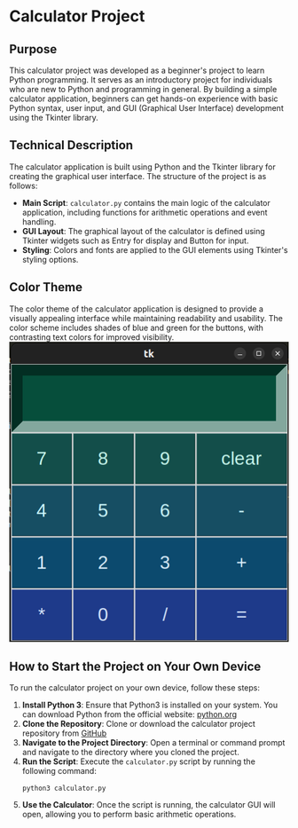 # Calculator Project

## Purpose
This calculator project was developed as a beginner's project to learn Python programming. It serves as an introductory project for individuals who are new to Python and programming in general. By building a simple calculator application, beginners can get hands-on experience with basic Python syntax, user input, and GUI (Graphical User Interface) development using the Tkinter library.

## Technical Description
The calculator application is built using Python and the Tkinter library for creating the graphical user interface. The structure of the project is as follows:
- **Main Script**: `calculator.py` contains the main logic of the calculator application, including functions for arithmetic operations and event handling.
- **GUI Layout**: The graphical layout of the calculator is defined using Tkinter widgets such as Entry for display and Button for input.
- **Styling**: Colors and fonts are applied to the GUI elements using Tkinter's styling options.

## Color Theme
The color theme of the calculator application is designed to provide a visually appealing interface while maintaining readability and usability. The color scheme includes shades of blue and green for the buttons, with contrasting text colors for improved visibility.
<img src="./imgs/Calculator.png"/>

## How to Start the Project on Your Own Device
To run the calculator project on your own device, follow these steps:
1. **Install Python 3**: Ensure that Python3 is installed on your system. You can download Python from the official website: [python.org](https://www.python.org/downloads/)
2. **Clone the Repository**: Clone or download the calculator project repository from [GitHub](https://github.com/lynsoley/calculator)
3. **Navigate to the Project Directory**: Open a terminal or command prompt and navigate to the directory where you cloned the project.
4. **Run the Script**: Execute the `calculator.py` script by running the following command:
    ```
    python3 calculator.py
    ```
5. **Use the Calculator**: Once the script is running, the calculator GUI will open, allowing you to perform basic arithmetic operations.